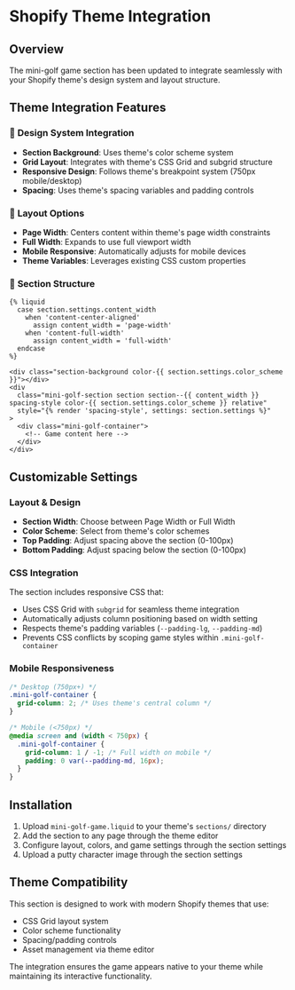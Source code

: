 # Shopify Theme Integration

## Overview

The mini-golf game section has been updated to integrate seamlessly with your Shopify theme's design system and layout structure.

## Theme Integration Features

### 🎨 **Design System Integration**

- **Section Background**: Uses theme's color scheme system
- **Grid Layout**: Integrates with theme's CSS Grid and subgrid structure
- **Responsive Design**: Follows theme's breakpoint system (750px mobile/desktop)
- **Spacing**: Uses theme's spacing variables and padding controls

### 📱 **Layout Options**

- **Page Width**: Centers content within theme's page width constraints
- **Full Width**: Expands to use full viewport width
- **Mobile Responsive**: Automatically adjusts for mobile devices
- **Theme Variables**: Leverages existing CSS custom properties

### 🎯 **Section Structure**

```liquid
{% liquid
  case section.settings.content_width
    when 'content-center-aligned'
      assign content_width = 'page-width'
    when 'content-full-width'
      assign content_width = 'full-width'
  endcase
%}

<div class="section-background color-{{ section.settings.color_scheme }}"></div>
<div
  class="mini-golf-section section section--{{ content_width }} spacing-style color-{{ section.settings.color_scheme }} relative"
  style="{% render 'spacing-style', settings: section.settings %}"
>
  <div class="mini-golf-container">
    <!-- Game content here -->
  </div>
</div>
```

## Customizable Settings

### Layout & Design

- **Section Width**: Choose between Page Width or Full Width
- **Color Scheme**: Select from theme's color schemes
- **Top Padding**: Adjust spacing above the section (0-100px)
- **Bottom Padding**: Adjust spacing below the section (0-100px)

### CSS Integration

The section includes responsive CSS that:

- Uses CSS Grid with `subgrid` for seamless theme integration
- Automatically adjusts column positioning based on width setting
- Respects theme's padding variables (`--padding-lg`, `--padding-md`)
- Prevents CSS conflicts by scoping game styles within `.mini-golf-container`

### Mobile Responsiveness

```css
/* Desktop (750px+) */
.mini-golf-container {
  grid-column: 2; /* Uses theme's central column */
}

/* Mobile (<750px) */
@media screen and (width < 750px) {
  .mini-golf-container {
    grid-column: 1 / -1; /* Full width on mobile */
    padding: 0 var(--padding-md, 16px);
  }
}
```

## Installation

1. Upload `mini-golf-game.liquid` to your theme's `sections/` directory
2. Add the section to any page through the theme editor
3. Configure layout, colors, and game settings through the section settings
4. Upload a putty character image through the section settings

## Theme Compatibility

This section is designed to work with modern Shopify themes that use:

- CSS Grid layout system
- Color scheme functionality
- Spacing/padding controls
- Asset management via theme editor

The integration ensures the game appears native to your theme while maintaining its interactive functionality.
